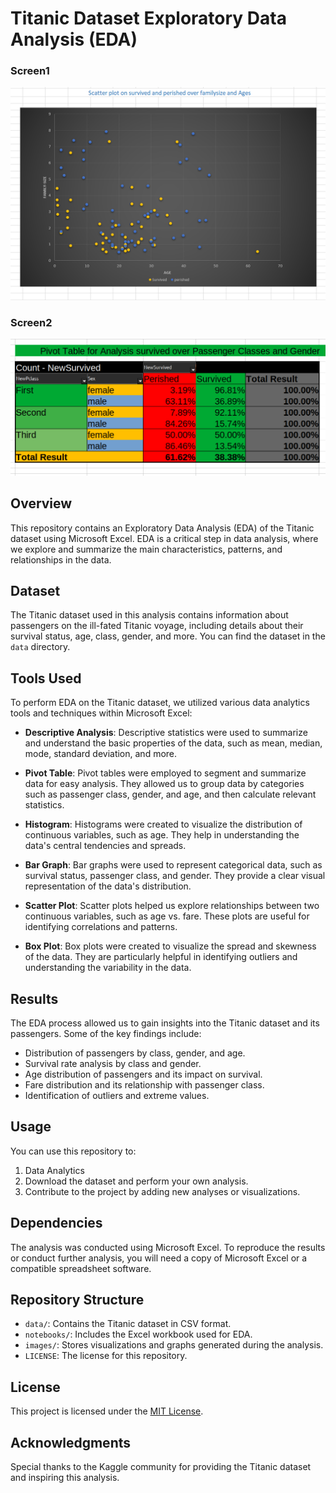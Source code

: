 # Titanic Dataset Exploratory Data Analysis (EDA)

### Screen1
![scatter](Screens/scatter.png)

### Screen2
![pivot](Screens/pivot1.png)

## Overview
This repository contains an Exploratory Data Analysis (EDA) of the Titanic dataset using Microsoft Excel. EDA is a critical step in data analysis, where we explore and summarize the main characteristics, patterns, and relationships in the data.

## Dataset
The Titanic dataset used in this analysis contains information about passengers on the ill-fated Titanic voyage, including details about their survival status, age, class, gender, and more. You can find the dataset in the `data` directory.

## Tools Used
To perform EDA on the Titanic dataset, we utilized various data analytics tools and techniques within Microsoft Excel:

- **Descriptive Analysis**: Descriptive statistics were used to summarize and understand the basic properties of the data, such as mean, median, mode, standard deviation, and more.

- **Pivot Table**: Pivot tables were employed to segment and summarize data for easy analysis. They allowed us to group data by categories such as passenger class, gender, and age, and then calculate relevant statistics.

- **Histogram**: Histograms were created to visualize the distribution of continuous variables, such as age. They help in understanding the data's central tendencies and spreads.

- **Bar Graph**: Bar graphs were used to represent categorical data, such as survival status, passenger class, and gender. They provide a clear visual representation of the data's distribution.

- **Scatter Plot**: Scatter plots helped us explore relationships between two continuous variables, such as age vs. fare. These plots are useful for identifying correlations and patterns.

- **Box Plot**: Box plots were created to visualize the spread and skewness of the data. They are particularly helpful in identifying outliers and understanding the variability in the data.

## Results
The EDA process allowed us to gain insights into the Titanic dataset and its passengers. Some of the key findings include:

- Distribution of passengers by class, gender, and age.
- Survival rate analysis by class and gender.
- Age distribution of passengers and its impact on survival.
- Fare distribution and its relationship with passenger class.
- Identification of outliers and extreme values.

## Usage
You can use this repository to:

1. Data Analytics
2. Download the dataset and perform your own analysis.
3. Contribute to the project by adding new analyses or visualizations.

## Dependencies
The analysis was conducted using Microsoft Excel. To reproduce the results or conduct further analysis, you will need a copy of Microsoft Excel or a compatible spreadsheet software.

## Repository Structure
- `data/`: Contains the Titanic dataset in CSV format.
- `notebooks/`: Includes the Excel workbook used for EDA.
- `images/`: Stores visualizations and graphs generated during the analysis.
- `LICENSE`: The license for this repository.

## License
This project is licensed under the [MIT License](LICENSE).

## Acknowledgments
Special thanks to the Kaggle community for providing the Titanic dataset and inspiring this analysis.
